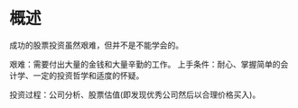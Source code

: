 # 概述
成功的股票投资虽然艰难，但并不是不能学会的。

艰难：需要付出大量的金钱和大量辛勤的工作。
上手条件：耐心、掌握简单的会计学、一定的投资哲学和适度的怀疑。

投资过程：公司分析、股票估值(即发现优秀公司然后以合理价格买入)。